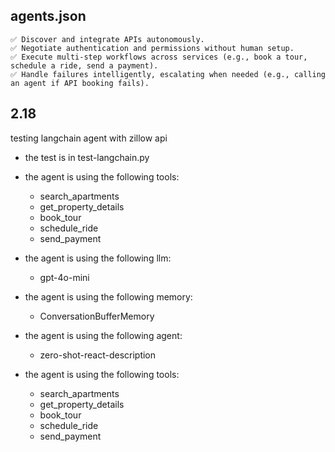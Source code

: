 ## agents.json

    ✅ Discover and integrate APIs autonomously.
    ✅ Negotiate authentication and permissions without human setup.
    ✅ Execute multi-step workflows across services (e.g., book a tour, schedule a ride, send a payment).
    ✅ Handle failures intelligently, escalating when needed (e.g., calling an agent if API booking fails).

## 2.18
testing langchain agent with zillow api
- the test is in test-langchain.py

- the agent is using the following tools:
    - search_apartments
    - get_property_details
    - book_tour
    - schedule_ride
    - send_payment

- the agent is using the following llm:
    - gpt-4o-mini

- the agent is using the following memory:
    - ConversationBufferMemory

- the agent is using the following agent:
    - zero-shot-react-description

- the agent is using the following tools:
    - search_apartments
    - get_property_details
    - book_tour
    - schedule_ride
    - send_payment

